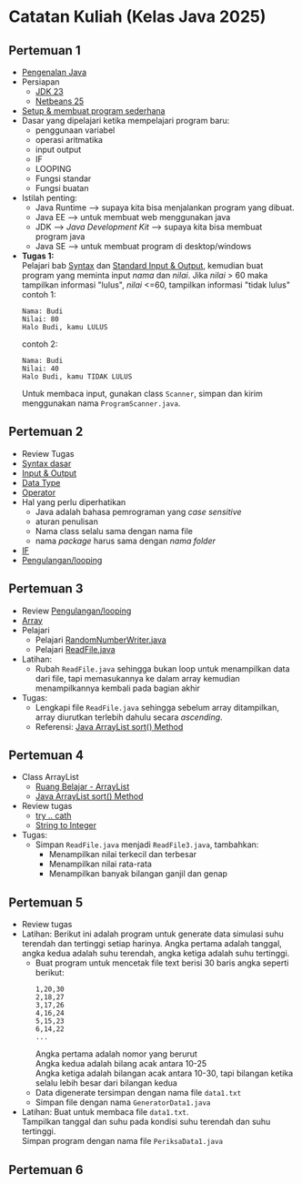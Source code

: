 # Catatan Kuliah (Kelas Java 2025)

## Pertemuan 1
- [Pengenalan Java](docs/01-intro.md)
- Persiapan
  - [JDK 23](https://download.oracle.com/java/23/latest/jdk-23_windows-x64_bin.exe)
  - [Netbeans 25](https://downloads.apache.org/netbeans/netbeans-installers/25/Apache-NetBeans-25-bin-windows-x64.exe.sha512)
- [Setup & membuat program sederhana](docs/02-setup.md)
- Dasar yang dipelajari ketika mempelajari program baru:
  - penggunaan variabel
  - operasi aritmatika
  - input output
  - IF
  - LOOPING
  - Fungsi standar
  - Fungsi buatan
- Istilah penting:
  - Java Runtime --> supaya kita bisa menjalankan program yang dibuat.
  - Java EE --> untuk membuat web menggunakan java
  - JDK --> _Java Development Kit_ --> supaya kita bisa membuat program java 
  - Java SE --> untuk membuat program di desktop/windows
- **Tugas 1:**\
  Pelajari bab [Syntax](docs/03-syntax.md) dan [Standard Input & Output](docs/04-input-output.md), kemudian buat program yang  meminta input _nama_ dan _nilai_. Jika _nilai_ > 60 maka tampilkan informasi "lulus", _nilai_ <=60, tampilkan informasi "tidak lulus"\
    contoh 1:
    ```
    Nama: Budi
    Nilai: 80
    Halo Budi, kamu LULUS
    ```
    contoh 2:
    ```
    Nama: Budi
    Nilai: 40
    Halo Budi, kamu TIDAK LULUS
    ```
    Untuk membaca input, gunakan class `Scanner`, simpan dan kirim menggunakan nama `ProgramScanner.java`.

## Pertemuan 2
- Review Tugas
- [Syntax dasar](docs/03-syntax.md)
- [Input & Output](docs/04-input-output.md)
- [Data Type](docs/05-tipe-data.md)
- [Operator](docs/06-operator.md)
- Hal yang perlu diperhatikan
  - Java adalah bahasa pemrograman yang _case sensitive_
  - aturan penulisan
  - Nama class selalu sama dengan nama file
  - nama _package_ harus sama dengan _nama folder_    
- [IF](docs/07-pengambilan-keputusan.md)
- [Pengulangan/looping](docs/08-pengulangan.md)

## Pertemuan 3
- Review [Pengulangan/looping](docs/08-pengulangan.md)
- [Array](docs/10-array.md)
- Pelajari
  - Pelajari [RandomNumberWriter.java](src/RandomNumberWriter.java)
  - Pelajari [ReadFile.java](src/ReadFile.java)
- Latihan:
  - Rubah `ReadFile.java` sehingga bukan loop untuk menampilkan data dari file, tapi memasukannya ke dalam array kemudian menampilkannya kembali pada bagian akhir
- Tugas:
  - Lengkapi file `ReadFile.java` sehingga sebelum array ditampilkan, array diurutkan terlebih dahulu secara _ascending_.
  - Referensi: [Java ArrayList sort() Method](https://www.w3schools.com/java/ref_arraylist_sort.asp)


## Pertemuan 4
- Class ArrayList
  - [Ruang Belajar - ArrayList](docs/10-array.md#array-list)
  - [Java ArrayList sort() Method](https://www.w3schools.com/java/ref_arraylist_sort.asp)
- Review tugas
  - [try .. cath](https://www.w3schools.com/java/java_try_catch.asp)
  - [String to Integer](https://www.geeksforgeeks.org/how-to-convert-string-to-int-in-java/)
- Tugas:
  - Simpan `ReadFile.java` menjadi `ReadFile3.java`, tambahkan:
    - Menampilkan nilai terkecil dan terbesar
    - Menampilkan nilai rata-rata
    - Menampilkan banyak bilangan ganjil dan genap

## Pertemuan 5
- Review tugas
- Latihan: Berikut ini adalah program untuk generate data simulasi suhu terendah dan tertinggi setiap harinya. Angka pertama adalah tanggal, angka kedua adalah suhu terendah, angka ketiga adalah suhu tertinggi.
  - Buat program untuk mencetak file text berisi 30 baris angka seperti berikut:
    ```
    1,20,30
    2,18,27
    3,17,26
    4,16,24
    5,15,23
    6,14,22
    ...
    ```
    Angka pertama adalah nomor yang berurut\
    Angka kedua adalah bilang acak antara 10-25\
    Angka ketiga adalah bilangan acak antara 10-30, tapi bilangan ketika selalu lebih besar dari bilangan kedua
  - Data digenerate tersimpan dengan nama file `data1.txt`
  - Simpan file dengan nama `GeneratorData1.java`  
- Latihan: Buat untuk membaca file `data1.txt`.\
  Tampilkan tanggal dan suhu pada kondisi suhu terendah dan suhu tertinggi.\
  Simpan program dengan nama file `PeriksaData1.java`

## Pertemuan 6